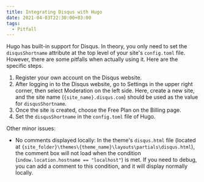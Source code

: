 ```yaml
---
title: Integrating Disqus with Hugo
date: 2021-04-03T22:30:00+03:00 
tags:
  - Pitfall
---
```


Hugo has built-in support for Disqus. In theory, you only need to set the `disqusShortname` attribute at the top level of your site's `config.toml` file. However, there are some pitfalls when actually using it. Here are the specific steps.

1. Register your own account on the Disqus website.
2. After logging in to the Disqus website, go to Settings in the upper right corner, then select Moderation on the left side. Here, create a new site, and the site name (`{site_name}.disqus.com`) should be used as the value for `disqusShortname`.
3. Once the site is created, choose the Free Plan on the Billing page.
4. Set the `disqusShortname` in the `config.toml` file of Hugo.

Other minor issues:
- No comments displayed locally: In the theme's `disqus.html` file (located at `{site_folder}\themes\{theme_name}\layouts\partials\disqus.html`), the comment box will not load when the condition (`indow.location.hostname == "localhost"`) is met. If you need to debug, you can add a comment to this condition, and it will display normally locally.